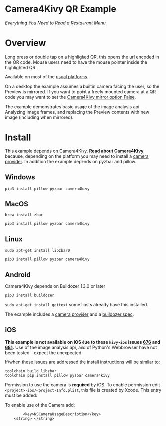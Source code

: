 Camera4Kivy QR Example
======================

*Everything You Need to Read a Restaurant Menu.*

# Overview

Long press or double tap on a highlighed QR, this opens the url encoded in the QR code. Mouse users need to have the mouse pointer inside the highlighted QR.

Available on most of the [usual platforms](https://github.com/Android-for-Python/Camera4Kivy/#tested-examples-and-platforms).

On a desktop the example assumes a builtin camera facing the user, so the Preview is mirrored. If you want to point a freely mounted camera at a QR code you may want to set the [Camera4Kivy mirror option False]((https://github.com/Android-for-Python/Camera4Kivy/#mirror)). 

The example demonstrates basic usage of the image analysis api. Analyzing image frames, and replacing the Preview contents with new image (including when mirrored).

# Install

This example depends on Camera4Kivy. **[Read about Camera4Kivy](https://github.com/Android-for-Python/Camera4Kivy#camera4kivy)** because, depending on the platform you may need to install a [camera provider](https://github.com/Android-for-Python/camera4kivy#camera-provider). In addition the example depends on pyzbar and pillow.

## Windows

`pip3 install pillow pyzbar camera4kivy`

## MacOS

`brew install zbar`

`pip3 install pillow pyzbar camera4kivy`

## Linux

`sudo apt-get install libzbar0`

`pip3 install pillow pyzbar camera4kivy`

## Android

Camera4Kivy depends on Buildozer 1.3.0 or later

`pip3 install buildozer`

`sudo apt-get install gettext`  some hosts already have this installed.

The example includes a [camera provider](https://github.com/Android-for-Python/camera4kivy#android-camera-provider) and a [buildozer.spec](https://github.com/Android-for-Python/camera4kivy#buildozerspec).


## iOS

**This example is not available on iOS due to these `kivy-ios` issues [676](https://github.com/kivy/kivy-ios/issues/676) and [681](https://github.com/kivy/kivy-ios/issues/681).** Use of the image analysis api, and of Python's Webbrowser have not been tested - expect the unexpected.

If/when these issues are addressed the install instructions will be similar to:

```
toolchain build libzbar
toolchain pip install pillow pyzbar camera4kivy
```

Permission to use the camera is **required** by iOS. To enable permission edit `<project>-ios/<project-Info.plist`, this file is created by Xcode. This entry must be added:

To enable use of the Camera add:
```
        <key>NSCameraUsageDescription</key>
	<string> </string>
```
